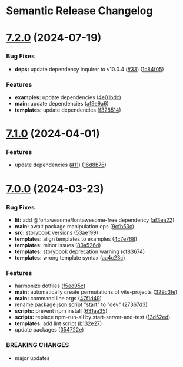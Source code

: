 # Semantic Release Changelog

# [7.2.0](https://github.com/froko/create-vite-ts/compare/v7.1.0...v7.2.0) (2024-07-19)


### Bug Fixes

* **deps:** update dependency inquirer to v10.0.4 ([#33](https://github.com/froko/create-vite-ts/issues/33)) ([1c84f05](https://github.com/froko/create-vite-ts/commit/1c84f054a5a4490f6cca01219e48b183c85c6a5e))


### Features

* **examples:** update dependencies ([4e01bdc](https://github.com/froko/create-vite-ts/commit/4e01bdcda2c345f4e8de97549169c9fdd6e63186))
* **main:** update dependencies ([af9e9a6](https://github.com/froko/create-vite-ts/commit/af9e9a6bb938e2dc604dfae6fabf996a478e48c7))
* **templates:** update dependencies ([f328514](https://github.com/froko/create-vite-ts/commit/f3285143b81f4e424045fd619ce3b515c17a7c81))

# [7.1.0](https://github.com/froko/create-vite-ts/compare/v7.0.0...v7.1.0) (2024-04-01)


### Features

* update dependencies ([#11](https://github.com/froko/create-vite-ts/issues/11)) ([16d8b76](https://github.com/froko/create-vite-ts/commit/16d8b763786b82e43d15e6aef43cb656afdfa234))

# [7.0.0](https://github.com/froko/create-vite-ts/compare/v6.5.3...v7.0.0) (2024-03-23)


### Bug Fixes

* **lit:** add @fortawesome/fontawesome-free dependency ([af3ea22](https://github.com/froko/create-vite-ts/commit/af3ea22021328de4f96832abdae75c1ce0d79820))
* **main:** await package manipulation ops ([9cfb53c](https://github.com/froko/create-vite-ts/commit/9cfb53cfcc38cef2eb9ad301da1ee5599f2b76a8))
* **src:** storybook versions ([53ae199](https://github.com/froko/create-vite-ts/commit/53ae199f69c397d8edce33a5884e4d6171af02e8))
* **templates:** align templates to examples ([4c7e768](https://github.com/froko/create-vite-ts/commit/4c7e768fb7670df9710e7234edb71037f331d5a8))
* **templates:** minor issues ([83a526d](https://github.com/froko/create-vite-ts/commit/83a526d6e61c9c5f1c054d3ac0c739b610420c33))
* **templates:** storybook deprecation warning ([cf83674](https://github.com/froko/create-vite-ts/commit/cf83674e5863a960e10f6e02a60df21c54177e11))
* **templates:** wrong template syntax ([aa4c23c](https://github.com/froko/create-vite-ts/commit/aa4c23c2e5b58ae5eb495ad34d4631996a584a6d))


### Features

* harmonize dotfiles ([f5ed95c](https://github.com/froko/create-vite-ts/commit/f5ed95cd81b4fe35bbf2452af9dee86f799403c0))
* **main:** automatically create permutations of vite-projects ([329c3fe](https://github.com/froko/create-vite-ts/commit/329c3fed9f7ef44add9e4bc3c1a67fa599abe141))
* **main:** command line args ([47f1d49](https://github.com/froko/create-vite-ts/commit/47f1d4996851583124b7b13b7b1f5ad6ebb1364d))
* rename package.json script "start" to "dev" ([27367d3](https://github.com/froko/create-vite-ts/commit/27367d3805ac80b4f3f6fe423086417de1674545))
* **scripts:** prevent npm install ([631aa35](https://github.com/froko/create-vite-ts/commit/631aa35f4cfc2f694f527d9ff3377dd72814ac79))
* **scripts:** replace npm-run-all by start-server-and-test ([13d52ed](https://github.com/froko/create-vite-ts/commit/13d52ed7206f4c43b4187b48c17de67ebda207a1))
* **templates:** add lint script ([b132e27](https://github.com/froko/create-vite-ts/commit/b132e273d274223099ff0e0c7710665f5b3c6ce3))
* update packages ([354722e](https://github.com/froko/create-vite-ts/commit/354722e30c080147bbbd2fe92f48755261cb321a))


### BREAKING CHANGES

* major updates
